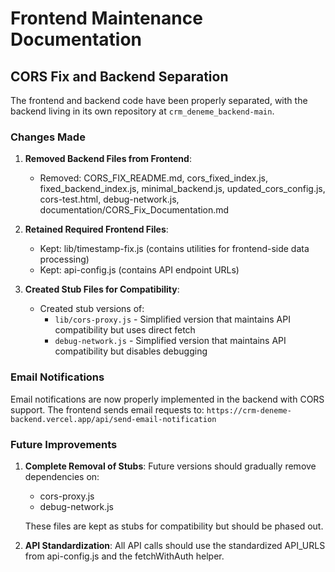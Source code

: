 # Frontend Maintenance Documentation

## CORS Fix and Backend Separation

The frontend and backend code have been properly separated, with the backend living in its own repository at `crm_deneme_backend-main`.

### Changes Made

1. **Removed Backend Files from Frontend**:
   - Removed: CORS_FIX_README.md, cors_fixed_index.js, fixed_backend_index.js, minimal_backend.js, updated_cors_config.js, cors-test.html, debug-network.js, documentation/CORS_Fix_Documentation.md

2. **Retained Required Frontend Files**:
   - Kept: lib/timestamp-fix.js (contains utilities for frontend-side data processing)
   - Kept: api-config.js (contains API endpoint URLs)

3. **Created Stub Files for Compatibility**:
   - Created stub versions of:
     - `lib/cors-proxy.js` - Simplified version that maintains API compatibility but uses direct fetch
     - `debug-network.js` - Simplified version that maintains API compatibility but disables debugging

### Email Notifications

Email notifications are now properly implemented in the backend with CORS support. The frontend sends email requests to:
`https://crm-deneme-backend.vercel.app/api/send-email-notification`

### Future Improvements

1. **Complete Removal of Stubs**:
   Future versions should gradually remove dependencies on:
   - cors-proxy.js 
   - debug-network.js
   
   These files are kept as stubs for compatibility but should be phased out.

2. **API Standardization**:
   All API calls should use the standardized API_URLS from api-config.js and the fetchWithAuth helper.